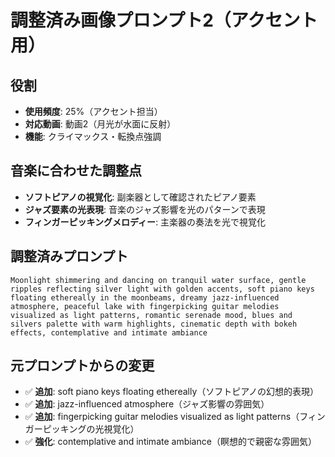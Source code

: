 # 調整済み画像プロンプト2（アクセント用）

## 役割
- **使用頻度**: 25%（アクセント担当）
- **対応動画**: 動画2（月光が水面に反射）
- **機能**: クライマックス・転換点強調

## 音楽に合わせた調整点
- **ソフトピアノの視覚化**: 副楽器として確認されたピアノ要素
- **ジャズ要素の光表現**: 音楽のジャズ影響を光のパターンで表現
- **フィンガーピッキングメロディー**: 主楽器の奏法を光で視覚化

## 調整済みプロンプト
```
Moonlight shimmering and dancing on tranquil water surface, gentle ripples reflecting silver light with golden accents, soft piano keys floating ethereally in the moonbeams, dreamy jazz-influenced atmosphere, peaceful lake with fingerpicking guitar melodies visualized as light patterns, romantic serenade mood, blues and silvers palette with warm highlights, cinematic depth with bokeh effects, contemplative and intimate ambiance
```

## 元プロンプトからの変更
- ✅ **追加**: soft piano keys floating ethereally（ソフトピアノの幻想的表現）
- ✅ **追加**: jazz-influenced atmosphere（ジャズ影響の雰囲気）
- ✅ **追加**: fingerpicking guitar melodies visualized as light patterns（フィンガーピッキングの光視覚化）
- ✅ **強化**: contemplative and intimate ambiance（瞑想的で親密な雰囲気）